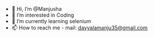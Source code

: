 - 👋 Hi, I’m @Manjusha
- 👀 I’m interested in Coding
- 🌱 I’m currently learning selenium
- 📫 How to reach me - mail: dayyalamanju35@gmail.com

<!---
Manjusha1944/Manjusha1944 is a ✨ special ✨ repository because its `README.md` (this file) appears on your GitHub profile.
You can click the Preview link to take a look at your changes.
--->
